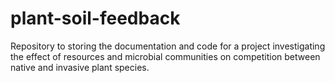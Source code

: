 # plant-soil-feedback
Repository to storing the documentation and code for a project investigating the effect of resources and microbial communities on competition between native and invasive plant species.
